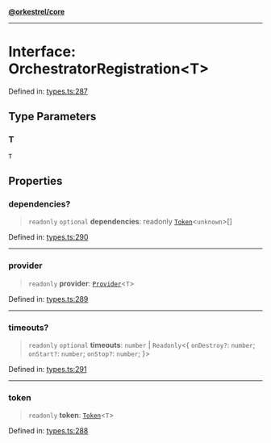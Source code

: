 [**@orkestrel/core**](../index.md)

***

# Interface: OrchestratorRegistration\<T\>

Defined in: [types.ts:287](https://github.com/orkestrel/core/blob/ccb170966790f428093f11a71a5646a6e842dbf9/src/types.ts#L287)

## Type Parameters

### T

`T`

## Properties

### dependencies?

> `readonly` `optional` **dependencies**: readonly [`Token`](../type-aliases/Token.md)\<`unknown`\>[]

Defined in: [types.ts:290](https://github.com/orkestrel/core/blob/ccb170966790f428093f11a71a5646a6e842dbf9/src/types.ts#L290)

***

### provider

> `readonly` **provider**: [`Provider`](../type-aliases/Provider.md)\<`T`\>

Defined in: [types.ts:289](https://github.com/orkestrel/core/blob/ccb170966790f428093f11a71a5646a6e842dbf9/src/types.ts#L289)

***

### timeouts?

> `readonly` `optional` **timeouts**: `number` \| `Readonly`\<\{ `onDestroy?`: `number`; `onStart?`: `number`; `onStop?`: `number`; \}\>

Defined in: [types.ts:291](https://github.com/orkestrel/core/blob/ccb170966790f428093f11a71a5646a6e842dbf9/src/types.ts#L291)

***

### token

> `readonly` **token**: [`Token`](../type-aliases/Token.md)\<`T`\>

Defined in: [types.ts:288](https://github.com/orkestrel/core/blob/ccb170966790f428093f11a71a5646a6e842dbf9/src/types.ts#L288)
